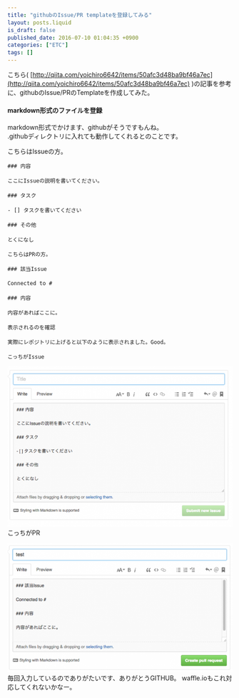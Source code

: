 ```yaml
---
title: "githubのIssue/PR templateを登録してみる"
layout: posts.liquid
is_draft: false
published_date: 2016-07-10 01:04:35 +0900
categories: ["ETC"]
tags: []
---
```


こちら( [http://qiita.com/yoichiro6642/items/50afc3d48ba9bf46a7ec](http://qiita.com/yoichiro6642/items/50afc3d48ba9bf46a7ec) )の記事を参考に、githubのIssue/PRのTemplateを作成してみた。

#### markdown形式のファイルを登録
markdown形式でかけます、githubがそうですもんね。  
.githubディレクトリに入れても動作してくれるとのことです。

こちらはIssueの方。

    ### 内容

    ここにIssueの説明を書いてください。

    ### タスク

    - [] タスクを書いてください

    ### その他

    とくになし

    こちらはPRの方。

    ### 該当Issue

    Connected to #

    ### 内容

    内容があればここに。

    表示されるのを確認

    実際にレポジトリに上げると以下のように表示されました。Good。

    こっちがIssue

 <img class="in_article" src="/public/images/2017/09/71ca4-0lvyr9xmqjngly63e.png">    こっちがPR

 <img class="in_article" src="/public/images/2017/09/c6b28-0j4otwiminzmq5bu5.png">    毎回入力しているのでありがたいです、ありがとうGITHUB。
    waffle.ioもこれ対応してくれないかなー。


